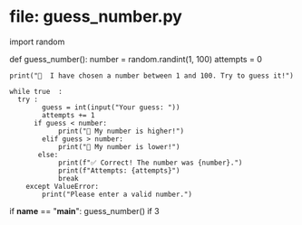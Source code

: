 # file: guess_number.py
import random

def guess_number():
    number = random.randint(1, 100)
    attempts = 0

    print("🎲  I have chosen a number between 1 and 100. Try to guess it!")

    while true  :
      try :
            guess = int(input("Your guess: "))
            attempts += 1
          if guess < number:
                print("🔼 My number is higher!")
            elif guess > number:
                print("🔽 My number is lower!")
           else:
                print(f"✅ Correct! The number was {number}.")
                print(f"Attempts: {attempts}")
                break
        except ValueError:
            print("Please enter a valid number.")

if __name__ == "__main__":
    guess_number()
if 3
